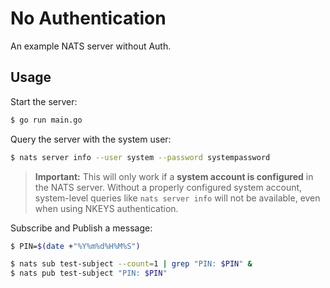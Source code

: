 # No Authentication

An example NATS server without Auth.

## Usage

Start the server:

```bash
$ go run main.go
```

Query the server with the system user:

```bash
$ nats server info --user system --password systempassword
```

> **Important:** This will only work if a **system account is configured** in
  the NATS server. Without a properly configured system account, system-level
  queries like `nats server info` will not be available, even when using NKEYS
  authentication.

Subscribe and Publish a message:

```bash
$ PIN=$(date +"%Y%m%d%H%M%S")

$ nats sub test-subject --count=1 | grep "PIN: $PIN" &
$ nats pub test-subject "PIN: $PIN"
```
